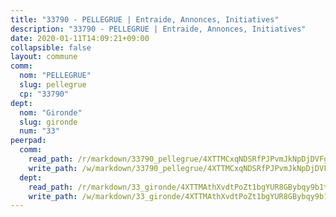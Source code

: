 ```yaml
---
title: "33790 - PELLEGRUE | Entraide, Annonces, Initiatives"
description: "33790 - PELLEGRUE | Entraide, Annonces, Initiatives"
date: 2020-01-11T14:09:21+09:00
collapsible: false
layout: commune
comm:
  nom: "PELLEGRUE"
  slug: pellegrue
  cp: "33790"
dept:
  nom: "Gironde"
  slug: gironde
  num: "33"
peerpad:
  comm:
    read_path: /r/markdown/33790_pellegrue/4XTTMCxqNDSRfPJPvmJkNpDjDVFgTKtY9aLX9gpyiNG5oVcsy
    write_path: /w/markdown/33790_pellegrue/4XTTMCxqNDSRfPJPvmJkNpDjDVFgTKtY9aLX9gpyiNG5oVcsy-K3TgUizx5x9oL1tix9o2KLqqkp7vVMjdYra4zYA4bDyKciE3os294ZgPHY1HtDCHmmQPDYXwfGTFLoyB57ErnREmajWe94WWmzajhfdtzDvT6tKhPPs6NqWWcg2rL14nnbYq6Lxo
  dept:
    read_path: /r/markdown/33_gironde/4XTTMAthXvdtPoZt1bgYUR8GBybqy9b1tLUaaKDw5iKj57LRt
    write_path: /w/markdown/33_gironde/4XTTMAthXvdtPoZt1bgYUR8GBybqy9b1tLUaaKDw5iKj57LRt-K3TgU8ogmN5s8hbKrZhkV9P1KQiFepNWXjoYRvdMTW1jt7eRXTmrjG677tN9mcUTsALjzYGgb8mvcrYPJn2Jd8cTiBmF9aZcbgdcQL1kzCPJnSf6X8tpEcGPdTr5qT6cQqEpt6oQ
---
```


